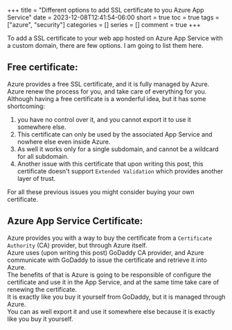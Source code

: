 +++
title = "Different options to add SSL certificate to you Azure App Service"
date = 2023-12-08T12:41:54-06:00
short = true
toc = true
tags = ["azure", "security"]
categories = []
series = []
comment = true
+++

To add a SSL certificate to your web app hosted on Azure App Service with a custom domain, there are few options. I am going to list them here.



## Free certificate:  
Azure provides a free SSL certificate, and it is fully managed by Azure.  Azure renew the process for you, and take care of everything for you.  
Although having a free certificate is a wonderful idea, but it has some shortcoming:  
1. you have no control over it, and you cannot export it to use it somewhere else.  
2. This certificate can only be used by the associated App Service and nowhere else even inside Azure.  
3. As well it works only for a single subdomain, and cannot be a wildcard for all subdomain.  
4. Another issue with this certificate that upon writing this post, this certificate doesn't support `Extended Validation` which provides another layer of trust.  
  

For all these previous issues you might consider buying your own certificate.  

## Azure App Service Certificate:
Azure provides you with a way to buy the certificate from a `Certificate Authority` (CA) provider, but through Azure itself.  
Azure uses (upon writing this post) GoDaddy CA provider, and Azure communicate with GoDaddy to issue the certificate and retrieve it into Azure.  
The benefits of that is Azure is going to be responsible of configure the certificate and use it in the App Service, and at the same time take care of renewing the certificate.  
It is exactly like you buy it yourself from GoDaddy, but it is managed through Azure.  
You can as well export it and use it somewhere else because it is exactly like you buy it yourself.  

